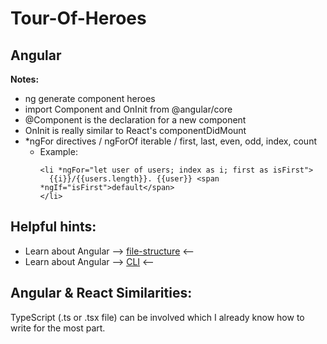 # Tour-Of-Heroes

## **Angular**

**Notes:**
- ng generate component heroes
- import Component and OnInit from @angular/core
- @Component is the declaration for a new component
- OnInit is really similar to React's componentDidMount
- *ngFor directives / ngForOf iterable / first, last, even, odd, index, count
  - Example:
    ```
    <li *ngFor="let user of users; index as i; first as isFirst">
      {{i}}/{{users.length}}. {{user}} <span *ngIf="isFirst">default</span>
    </li>
    ```
	
## Helpful hints:
- Learn about Angular --> [file-structure](https://angular.io/guide/file-structure) <--
- Learn about Angular --> [CLI](https://angular.io/cli) <--



## **Angular & React Similarities:**
TypeScript (.ts or .tsx file) can be involved which I already know how to write for the most part.